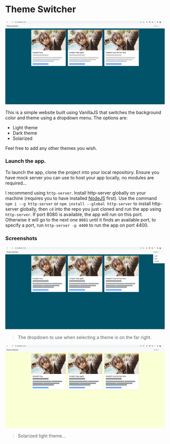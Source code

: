 # Theme Switcher

![Screenshot](./assets/scr1.png)

This is a simple website built using VanillaJS that switches the background
color and theme using a dropdown menu.
The options are:
- Light theme
- Dark theme
- Solarized

Feel free to add any other themes you wish.


### Launch the app.

To launch the app, clone the project into your local repository.
Ensure you have mock server you can use to host your app locally, no modules are required...

I recommend using `http-server`.
Install http-server globally on your machine (requires you to have installed [NodeJS](https://nodejs.org/en/) first).
Use the command `npm i --g http-server` or `npm install --global http-server` to install http-server globally, then `cd` into the repo
you just cloned and run the app using `http-server`. If port 8080 is available, the app will run on this port. Otherwise it will go to the next one
`8081` until it finds an available port, to specify a port, run `http-server -p 4400` to run the app on port 4400.

### Screenshots

![Screenshot](./assets/scr2.png)

> The dropdown to use when selecting a theme is on the far right.

![Screenshot](./assets/scr3.png)

> Solarized light theme...